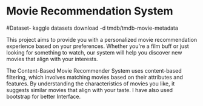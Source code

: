 # Movie Recommendation System
#Dataset- kaggle datasets download -d tmdb/tmdb-movie-metadata

This project aims to provide you with a personalized movie recommendation experience based on your preferences. Whether you're a film buff or just looking for something to watch, our system will help you discover new movies that align with your interests.

The Content-Based Movie Recommender System uses content-based filtering, which involves matching movies based on their attributes and features. By understanding the characteristics of movies you like, it suggests similar movies that align with your taste.
 I have also used bootstrap for better Interface.


